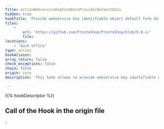 ```yaml
---
Title: actionWebserviceKeyFormDataProviderDefaultData
hidden: true
hookTitle: 'Provide webservice key identifiable object default form data for creation'
files:
    -
        url: 'https://github.com/PrestaShop/PrestaShop/blob/9.0.x/'
        file: 
locations:
    - 'back office'
type: action
hookAliases: 
array_return: false
check_exceptions: false
chain: false
origin: core
description: 'This hook allows to provide webservice key identifiable object form data which will prefill the form in creation page'

---
```


{{% hookDescriptor %}}

## Call of the Hook in the origin file

```php
;
```
